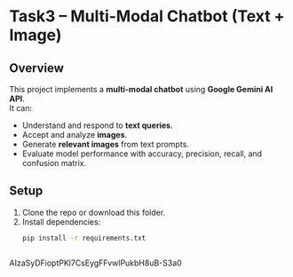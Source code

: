 # Task3 – Multi-Modal Chatbot (Text + Image)

## Overview
This project implements a **multi-modal chatbot** using **Google Gemini AI API**.  
It can:
- Understand and respond to **text queries**.
- Accept and analyze **images**.
- Generate **relevant images** from text prompts.
- Evaluate model performance with accuracy, precision, recall, and confusion matrix.

## Setup
1. Clone the repo or download this folder.
2. Install dependencies:
   ```bash
   pip install -r requirements.txt



AIzaSyDFioptPKl7CsEygFFvwlPukbH8uB-S3a0